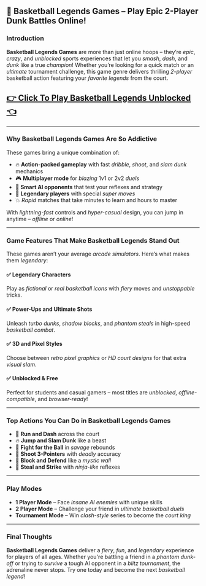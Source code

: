 ## 🏀 Basketball Legends Games – Play Epic 2-Player Dunk Battles Online!

### Introduction

**Basketball Legends Games** are more than just online hoops – they’re *epic*, *crazy*, and *unblocked* sports experiences that let you *smash*, *dash*, and *dunk* like a true *champion*! Whether you’re looking for a quick match or an *ultimate* tournament challenge, this game genre delivers thrilling *2-player* basketball action featuring your *favorite legends* from the court.

## <a href="https://1kb.link/oRkF8h">👉 Click To Play Basketball Legends Unblocked 👈</a>

---

### Why Basketball Legends Games Are So Addictive

These games bring a unique combination of:

* 🔥 **Action-packed gameplay** with fast *dribble*, *shoot*, and *slam dunk* mechanics
* 🎮 **Multiplayer mode** for *blazing* 1v1 or 2v2 *duels*
* 🧠 **Smart AI opponents** that test your reflexes and strategy
* 🌟 **Legendary players** with special *super moves*
* 💥 *Rapid* matches that take minutes to learn and hours to master

With *lightning-fast* controls and *hyper-casual* design, you can jump in anytime – *offline* or *online*!

---

### Game Features That Make Basketball Legends Stand Out

These games aren’t your average *arcade simulators*. Here’s what makes them *legendary*:

#### ✅ Legendary Characters

Play as *fictional* or *real basketball icons* with *fiery* moves and *unstoppable* tricks.

#### ✅ Power-Ups and Ultimate Shots

Unleash *turbo dunks*, *shadow blocks*, and *phantom steals* in high-speed *basketball combat*.

#### ✅ 3D and Pixel Styles

Choose between *retro pixel graphics* or *HD court designs* for that extra *visual slam*.

#### ✅ Unblocked & Free

Perfect for students and casual gamers – most titles are *unblocked*, *offline-compatible*, and *browser-ready*!

---

### Top Actions You Can Do in Basketball Legends Games

* 🏃 **Run and Dash** across the court
* 🔥 **Jump and Slam Dunk** like a beast
* 💪 **Fight for the Ball** in *savage* rebounds
* 🎯 **Shoot 3-Pointers** with *deadly* accuracy
* 🧍 **Block and Defend** like a *mystic wall*
* 🤜 **Steal and Strike** with *ninja-like* reflexes

---

### Play Modes

* **1 Player Mode** – Face *insane AI enemies* with unique skills
* **2 Player Mode** – Challenge your friend in *ultimate* *basketball duels*
* **Tournament Mode** – Win *clash-style* series to become the *court king*

---

### Final Thoughts

**Basketball Legends Games** deliver a *fiery*, *fun*, and *legendary* experience for players of all ages. Whether you're battling a friend in a *phantom dunk-off* or trying to *survive* a tough AI opponent in a *blitz tournament*, the adrenaline never stops. Try one today and become the next *basketball legend*!
